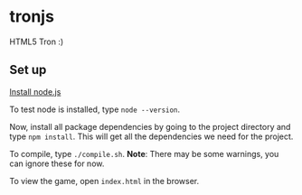 tronjs
======

HTML5 Tron :)

Set up
------
[Install node.js](http://nodejs.org/download/)

To test node is installed, type ```node --version```.

Now, install all package dependencies by going to the project directory and 
type ```npm install```. This will get all the dependencies we need for the
project.

To compile, type ```./compile.sh```.
 **Note**: There may be some warnings, you can ignore these for now.

To view the game, open ```index.html``` in the browser.